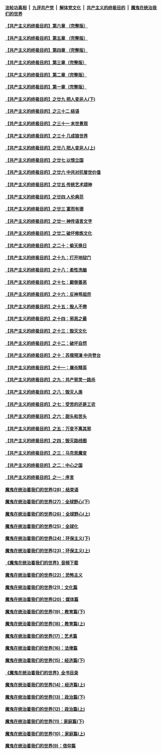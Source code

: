 

####  [法轮功真相](../../../../basic/blob/master/README.md?t=05181831) &nbsp;|&nbsp; [九评共产党](../../../../9ping.md/blob/master/README.md?t=05181831) &nbsp;|&nbsp; [解体党文化](../../../../jtdwh.md/blob/master/README.md?t=05181831)  &nbsp;|&nbsp; [共产主义的终极目的](../../../../gczydzjmd.md/blob/master/README.md?t=05181831) &nbsp;|&nbsp; [魔鬼在统治我们的世界](../../../../mgztzwmdsj.md/blob/master/README.md?t=05181831) 

#### [【共产主义的终极目的】第六章 （完整版）](../pages/nsc422/n11428913.md?t=05181831) 

#### [【共产主义的终极目的】第五章 （完整版）](../pages/nsc422/n11428912.md?t=05181831) 

#### [【共产主义的终极目的】第四章 （完整版）](../pages/nsc422/n11428907.md?t=05181831) 

#### [【共产主义的终极目的】第三章（完整版）](../pages/nsc422/n11428848.md?t=05181831) 

#### [【共产主义的终极目的】第二章（完整版）](../pages/nsc422/n11428831.md?t=05181831) 

#### [【共产主义的终极目的】第一章（完整版）](../pages/nsc422/n11417651.md?t=05181831) 

#### [【共产主义的终极目的】之廿九 把人变非人(下)](../pages/nsc422/n11344140.md?t=05181831) 

#### [【共产主义的终极目的】之三十二 结语](../pages/nsc422/n11360535.md?t=05181831) 

#### [【共产主义的终极目的】之三十一 末世景观](../pages/nsc422/n11351129.md?t=05181831) 

#### [【共产主义的终极目的】之三十 几成狼世界](../pages/nsc422/n11348280.md?t=05181831) 

#### [【共产主义的终极目的】之廿八 把人变非人(上)](../pages/nsc422/n11340492.md?t=05181831) 

#### [【共产主义的终极目的】之廿七 以恨立国](../pages/nsc422/n11336944.md?t=05181831) 

#### [【共产主义的终极目的】之廿六 中共对抗普世价值](../pages/nsc422/n11324785.md?t=05181831) 

#### [【共产主义的终极目的】之廿五 传统艺术颂神](../pages/nsc422/n11296396.md?t=05181831) 

#### [【共产主义的终极目的】之廿四 人伦典范](../pages/nsc422/n11296397.md?t=05181831) 

#### [【共产主义的终极目的】之廿三 富而有德](../pages/nsc422/n11283598.md?t=05181831) 

#### [【共产主义的终极目的】之廿一 神传语言文字](../pages/nsc422/n11263265.md?t=05181831) 

#### [【共产主义的终极目的】之廿二 破坏修炼文化](../pages/nsc422/n11245728.md?t=05181831) 

#### [【共产主义的终极目的】之二十：偷天换日](../pages/nsc422/n11238846.md?t=05181831) 

#### [【共产主义的终极目的】之十九：打开地狱门](../pages/nsc422/n11206376.md?t=05181831) 

#### [【共产主义的终极目的】之十八：柔性洗脑](../pages/nsc422/n11199994.md?t=05181831) 

#### [【共产主义的终极目的】之十七：颠倒善恶](../pages/nsc422/n11179782.md?t=05181831) 

#### [【共产主义的终极目的】之十六：反神骂祖宗](../pages/nsc422/n11166798.md?t=05181831) 

#### [【共产主义的终极目的】之十五：毁人不倦](../pages/nsc422/n11166792.md?t=05181831) 

#### [【共产主义的终极目的】之十四：邪恶之最](../pages/nsc422/n11150249.md?t=05181831) 

#### [【共产主义的终极目的】之十三：毁灭文化](../pages/nsc422/n11135227.md?t=05181831) 

#### [【共产主义的终极目的】之十二：破坏自然](../pages/nsc422/n11135214.md?t=05181831) 

#### [【共产主义的终极目的】之十：苏俄预演 中共登台](../pages/nsc422/n11118424.md?t=05181831) 

#### [【共产主义的终极目的】之十一：屠杀精英](../pages/nsc422/n11118442.md?t=05181831) 

#### [【共产主义的终极目的】之九：共产邪灵一路杀](../pages/nsc422/n11114139.md?t=05181831) 

#### [【共产主义的终极目的】之八：毁灭人类](../pages/nsc422/n11108503.md?t=05181831) 

#### [【共产主义的终极目的】之七：受苦的还是工农](../pages/nsc422/n11101809.md?t=05181831) 

#### [【共产主义的终极目的】之六：甜头和苦头](../pages/nsc422/n11096971.md?t=05181831) 

#### [【共产主义的终极目的】之五：万变不离其邪](../pages/nsc422/n11091285.md?t=05181831) 

#### [【共产主义的终极目的】之四：毁灭路线图](../pages/nsc422/n11086284.md?t=05181831) 

#### [【共产主义的终极目的】之三：马克思魔变](../pages/nsc422/n11061941.md?t=05181831) 

#### [【共产主义的终极目的】之二：中心之国](../pages/nsc422/n11047728.md?t=05181831) 

#### [【共产主义的终极目的】之一：序言](../pages/nsc422/n11086077.md?t=05181831) 

#### [魔鬼在统治着我们的世界(28)：结束语](../pages/nsc422/n10936246.md?t=05181831) 

#### [魔鬼在统治着我们的世界(27)：全球野心(下)](../pages/nsc422/n10928319.md?t=05181831) 

#### [魔鬼在统治着我们的世界(26)：全球野心(上)](../pages/nsc422/n10900318.md?t=05181831) 

#### [魔鬼在统治着我们的世界(25)：全球化](../pages/nsc422/n10788205.md?t=05181831) 

#### [魔鬼在统治着我们的世界(24)：环保主义(下)](../pages/nsc422/n10695307.md?t=05181831) 

#### [魔鬼在统治着我们的世界(23)：环保主义(上)](../pages/nsc422/n10688613.md?t=05181831) 

#### [《魔鬼在统治着我们的世界》音频下载](../pages/nsc422/n10635553.md?t=05181831) 

#### [魔鬼在统治着我们的世界(22)：恐怖主义](../pages/nsc422/n10614727.md?t=05181831) 

#### [魔鬼在统治着我们的世界(21)：文化篇](../pages/nsc422/n10597706.md?t=05181831) 

#### [魔鬼在统治着我们的世界(20)：媒体篇](../pages/nsc422/n10586579.md?t=05181831) 

#### [魔鬼在统治着我们的世界(19)：教育篇(下)](../pages/nsc422/n10564808.md?t=05181831) 

#### [魔鬼在统治着我们的世界(18)：教育篇(上)](../pages/nsc422/n10526970.md?t=05181831) 

#### [魔鬼在统治着我们的世界(17)：艺术篇](../pages/nsc422/n10499093.md?t=05181831) 

#### [魔鬼在统治着我们的世界(16)：法律篇](../pages/nsc422/n10485969.md?t=05181831) 

#### [魔鬼在统治着我们的世界(15)：经济篇(下)](../pages/nsc422/n10469975.md?t=05181831) 

#### [《魔鬼在统治着我们的世界》全书目录](../pages/nsc422/n10464261.md?t=05181831) 

#### [魔鬼在统治着我们的世界(14)：经济篇(上)](../pages/nsc422/n10457370.md?t=05181831) 

#### [魔鬼在统治着我们的世界(13)：政治篇(下)](../pages/nsc422/n10448270.md?t=05181831) 

#### [魔鬼在统治着我们的世界(12)：政治篇(上)](../pages/nsc422/n10444576.md?t=05181831) 

#### [魔鬼在统治着我们的世界(11)：家庭篇(下)](../pages/nsc422/n10440961.md?t=05181831) 

#### [魔鬼在统治着我们的世界(10)：家庭篇(上)](../pages/nsc422/n10435448.md?t=05181831) 

#### [魔鬼在统治着我们的世界(9)：信仰篇](../pages/nsc422/n10432159.md?t=05181831) 

